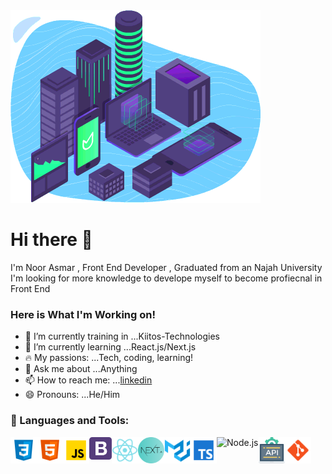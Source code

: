 <img src="/move.gif" alt="a day of noor asmar"/>

# Hi there 👋
I'm Noor Asmar , Front End Developer , Graduated from an Najah University I'm looking for more knowledge to develope myself to become profiecnal in Front End
### Here is What I'm Working on! 

- 🔭 I’m currently training in ...Kiitos-Technologies
- 🌱 I’m currently learning ...React.js/Next.js
- 🔥 My passions: ...Tech, coding, learning!
- 💬 Ask me about ...Anything
- 📫 How to reach me: ...[linkedin](https://www.linkedin.com/in/noor-asmar/)
- 😄 Pronouns: ...He/Him

### 🔨 Languages and Tools: 

<img align="left" alt="CSS3" height ="42px" src="./css.svg">
<img align="left" alt="HTML5" height ="42px" src="./html.svg">
<img align="left" alt="JavaScript" height ="42px"  src="./javascript.svg">
<img align="left" src="./bootstrap.png" alt="BootStrap" height='36px'/>
<img align="left" alt="React" height ="42px" src="./react.svg">
<img align="left" alt="next" height ="42px" src="./nextjs.png">
<img align="left" alt="Material UI" height ="42px" src="./materialui.svg">
<img align="left" alt="TypeScript" height ="42px" src="./typescript.svg">
<img align="left" alt="Node.js" height ="42px" src="https://raw.githubusercontent.com/rahul-jha98/github_readme_icons/main/language_and_tools/square/node/node.svg">
<img align="left" alt="REST APIs" height ="42px" src="./api.svg">
<img align="left" alt="REST APIs" height ="42px" src="./git.svg">
